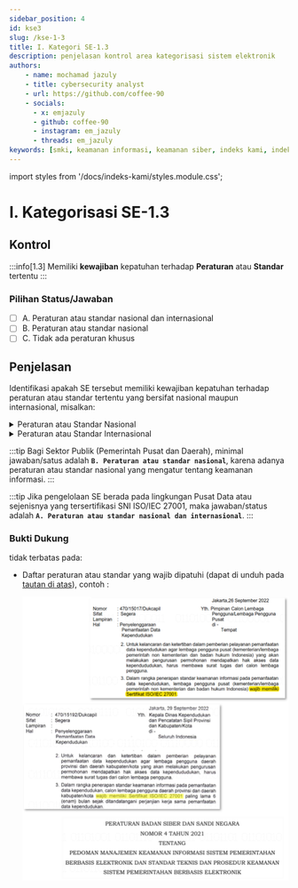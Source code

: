 ```yaml
---
sidebar_position: 4
id: kse3
slug: /kse-1-3
title: I. Kategori SE-1.3
description: penjelasan kontrol area kategorisasi sistem elektronik
authors: 
    - name: mochamad jazuly
    - title: cybersecurity analyst
    - url: https://github.com/coffee-90
    - socials:
      - x: emjazuly
      - github: coffee-90
      - instagram: em_jazuly
      - threads: em_jazuly
keywords: [smki, keamanan informasi, keamanan siber, indeks kami, indeks keamanan informasi, ikami, bssn, indeks kami 5.0, indeks kami 4.2, ISMS, SNI, ISO 27001 2022, kategorisasi sistem elektronik, kategorisasi se]
---
```


import styles from '/docs/indeks-kami/styles.module.css';

# I. Kategorisasi SE-1.3

## Kontrol

:::info[1.3]
Memiliki **kewajiban** kepatuhan terhadap **Peraturan** atau **Standar** tertentu
:::

### Pilihan Status/Jawaban

- [ ] A. Peraturan atau standar nasional dan internasional 
- [ ] B. Peraturan atau standar nasional 
- [ ] C. Tidak ada peraturan khusus

## Penjelasan

Identifikasi apakah SE tersebut memiliki kewajiban kepatuhan terhadap peraturan atau standar tertentu yang bersifat nasional maupun internasional, misalkan:
<details>
<summary>Peraturan atau Standar Nasional</summary>

**Sektor Publik**
- [Peraturan BSSN 8/2020 : Sistem Pengamanan dalam Penyelenggaraan Sistem Elektronik](https://jdih.bssn.go.id/peraturan/d/395).
- [Peraturan BSSN 4/2021 : Pedoman Manajemen Keamanan Informasi SPBE dan Standar Teknis dan Prosedur Keamanan SPBE](https://jdih.bssn.go.id/peraturan/d/402).
- [Peraturan BSSN 8/2021 : Penyelenggaraan Penilaian Kesiapan Penerapan SNI ISO/IEC 27001 Menggunakan Indeks Keamanan Informasi](https://jdih.bssn.go.id/peraturan/d/406).
- [Surat Direktur Jenderal Kependudukan dan Catatan Sipil No.470/15017/Dukcapil tanggal 26 September 2022 tentang Penyelenggaraan Data dan Kependudukan](./files/1.3%20ISO%2027001-Kemendagri-Penyelenggaraan%20Pemanfaatan%20Data%20Kependudukan-Pusat.pdf). (bagi kementerian/lembaga pemerintah non kementerian dan badan hukum Indonesia)
- [Surat Direktur Jenderal Kependudukan dan Catatan Sipil No.470/15192/Dukcapil tanggal 29 September 2022 tentang Penyelenggaraan Data dan Kependudukan](./files/1.3%20ISO%2027001-Kemendagri-Penyelenggaraan%20Pemanfaatan%20Data%20Kependudukan-Kab%20Kota.pdf). (bagi Pemerintah Provinsi, Kabupaten dan Kota)
- [Keputusan Menteri BUMN No.SK-275/MBU/11/2024 tentang Prioritas Penerapan Keamanan Siber di Lingkungan BUMN](https://wplibrary.co.id/sites/default/files/SK-275-MBU-11-2024.pdf).
- dsb.


**Sektor Privat**
- [Surat Edaran OJK No.29/SEOJK.03/2022 tentang Ketahanan dan Keamanan Siber Bagi Bank Umum](https://ojk.go.id/id/regulasi/Pages/Ketahanan-dan-Keamanan-Siber-Bagi-Bank-Umum.aspx).
- dsb.
</details>

<details>
<summary>Peraturan atau Standar Internasional</summary>

<!-- sumber: http://logique.co.id/blog/2024/10/24/cyber-security-framework-scr/ -->

- [SNI ISO/IEC 27001 - Keamanan Informasi, Keamanan Siber, dan Perlindungan Privasi](https://pesta.bsn.go.id/produk/detail/27001202212024-sniisoiec27001:2022amd.1:2024).
- [Daftar Standar Nasional Indonesia (SNI) Terkait Keamanan Siber dan Sandi - BSSN](https://www.bssn.go.id/sni-2/).
- [NIST Cyber Security Framework](https://www.nist.gov/cyberframework).
- [COBIT (Control Objectives for Information and Related Technologies)](https://www.isaca.org/resources/cobit).
- [CIS Controls (Center for Internet Security)](https://www.cisecurity.org/controls/cis-controls-list).
- [OWASP](https://owasp.org/projects/).
- PTES (Penetration Testing Execution Standard).
- dsb.
</details>

:::tip
Bagi Sektor Publik (Pemerintah Pusat dan Daerah), minimal jawaban/satus adalah **`B. Peraturan atau standar nasional`**, karena adanya peraturan atau standar nasional yang mengatur tentang keamanan informasi.
:::

:::tip
Jika pengelolaan SE berada pada lingkungan Pusat Data atau sejenisnya yang tersertifikasi SNI ISO/IEC 27001, maka jawaban/status adalah **`A. Peraturan atau standar nasional dan internasional`**.
:::

### Bukti Dukung
tidak terbatas pada:
- Daftar peraturan atau standar yang wajib dipatuhi (dapat di unduh pada [tautan di atas](#penjelasan)), contoh :
  
  ![img](./files/1.3.png#center)

